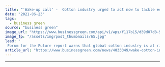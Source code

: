 ```yaml
---
title: "'Wake-up call' -  Cotton industry urged to act now to tackle escalating climate risks"
date: "2021-06-23"
tags: 
  - business green
source: "business green"
image_url: "https://www.businessgreen.com/api/v1/wps/f117b15/d39d07d3-584f-468b-a94e-175b08ed956a/3/Cotton-2040-climate-impacts-shutterstock-1900762624-sml-185x114.jpg"
image_fp: "/assets/img/post_thumbnails/65.jpg"
lead: "
 Forum for the Future report warns that global cotton industry is at risk of severe disruption from worsening climate impacts ..."
article_url: "https://www.businessgreen.com/news/4033349/wake-cotton-industry-urged-act-tackle-escalating-climate-risks"
---
```


---

